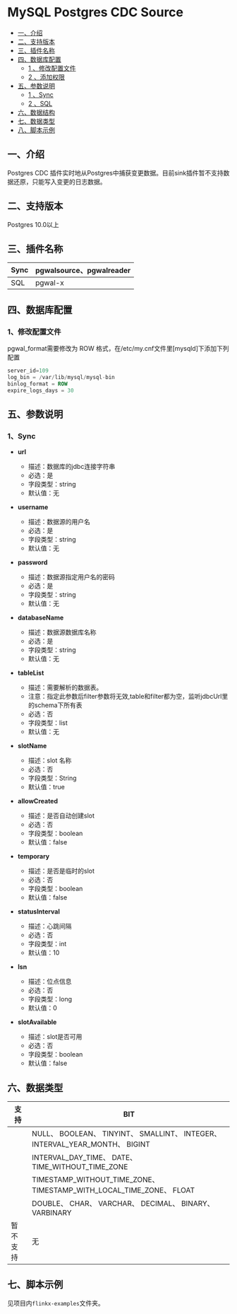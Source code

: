 # MySQL Postgres CDC Source

<!-- TOC -->

- [一、介绍](#一介绍)
- [二、支持版本](#二支持版本)
- [三、插件名称](#三插件名称)
- [四、数据库配置](#四数据库配置)
    - [1 、修改配置文件](#1修改配置文件)
    - [2 、添加权限](#2添加权限)
- [五、参数说明](#五参数说明)
    - [1 、Sync](#1sync)
    - [2 、SQL](#2sql)
- [六、数据结构](#六数据结构)
- [七、数据类型](#七数据类型)
- [八、脚本示例](#八脚本示例)

<!-- /TOC -->

## 一、介绍

Postgres CDC 插件实时地从Postgres中捕获变更数据。目前sink插件暂不支持数据还原，只能写入变更的日志数据。

## 二、支持版本

Postgres 10.0以上

## 三、插件名称

| Sync | pgwalsource、pgwalreader |
| --- | --- |
| SQL | pgwal-x |

## 四、数据库配置

### 1、修改配置文件

pgwal_format需要修改为 ROW 格式，在/etc/my.cnf文件里[mysqld]下添加下列配置

```sql
server_id=109
log_bin = /var/lib/mysql/mysql-bin
binlog_format = ROW
expire_logs_days = 30
```

## 五、参数说明

### 1、Sync

- **url**
    - 描述：数据库的jdbc连接字符串
    - 必选：是
    - 字段类型：string
    - 默认值：无
      <br />

- **username**
    - 描述：数据源的用户名
    - 必选：是
    - 字段类型：string
    - 默认值：无
      <br />

- **password**
    - 描述：数据源指定用户名的密码
    - 必选：是
    - 字段类型：string
    - 默认值：无
      <br />

- **databaseName**
    - 描述：数据源数据库名称
    - 必选：是
    - 字段类型：string
    - 默认值：无
      <br />

- **tableList**
    - 描述：需要解析的数据表。
    - 注意：指定此参数后filter参数将无效,table和filter都为空，监听jdbcUrl里的schema下所有表
    - 必选：否
    - 字段类型：list<string>
    - 默认值：无
      <br />

- **slotName**
    - 描述：slot 名称
    - 必选：否
    - 字段类型：String
    - 默认值：true
      <br />

- **allowCreated**
    - 描述：是否自动创建slot
    - 必选：否
    - 字段类型：boolean
    - 默认值：false
      <br />

- **temporary**
    - 描述：是否是临时的slot
    - 必选：否
    - 字段类型：boolean
    - 默认值：false
      <br />

- **statusInterval**
    - 描述：心跳间隔
    - 必选：否
    - 字段类型：int
    - 默认值：10
      <br />

- **lsn**
    - 描述：位点信息
    - 必选：否
    - 字段类型：long
    - 默认值：0
      <br />

- **slotAvailable**
    - 描述：slot是否可用
    - 必选：否
    - 字段类型：boolean
    - 默认值：false
      <br />

## 六、数据类型

| 支持 | BIT |
| --- | --- |
|  | NULL、 BOOLEAN、 TINYINT、 SMALLINT、 INTEGER、 INTERVAL_YEAR_MONTH、 BIGINT|
|  | INTERVAL_DAY_TIME、 DATE、 TIME_WITHOUT_TIME_ZONE |
|  | TIMESTAMP_WITHOUT_TIME_ZONE、 TIMESTAMP_WITH_LOCAL_TIME_ZONE、 FLOAT |
|  | DOUBLE、 CHAR、 VARCHAR、 DECIMAL、 BINARY、 VARBINARY |
| 暂不支持 | 无 |

## 七、脚本示例

见项目内`flinkx-examples`文件夹。

